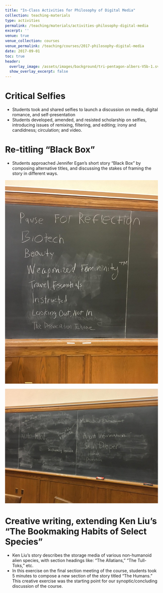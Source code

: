 ```yaml
---
title: "In-Class Activities for Philosophy of Digital Media"
collection: teaching-materials
type: activities
permalink: /teaching/materials/activities-philosophy-digital-media
excerpt: ''
venue: true
venue_collection: courses
venue_permalink: /teaching/courses/2017-philosophy-digital-media
date: 2017-09-01
toc: true
header:
  overlay_image: /assets/images/background/tri-pentagon-albers-V5b-1.svg
  show_overlay_excerpt: false
---
```



# Critical Selfies
- Students took and shared selfies to launch a discussion on media, digital romance, and  self-presentation
- Students developed, amended, and resisted scholarship on selfies, introducing issues of remixing, filtering, and editing; irony and candidness; circulation; and video.

# Re-titling “Black Box”

  - Students approached Jennifer Egan’s short story “Black Box” by composing alternative titles, and discussing the stakes of framing the story in different ways.

![Photograph of blackboard with student-generated titles for Jennifer Egan's "Black Box"](/assets/images/teaching/board/eng188-black-box-titles.jpeg)

![Photograph of blackboard with more student-generated titles for Jennifer Egan's "Black Box"](/assets/images/teaching/board/eng188-black-box-titles2.jpeg)



# Creative writing, extending Ken Liu’s “The Bookmaking Habits of Select Species”
- Ken Liu’s story describes the storage media of various non-humanoid alien species, with section headings like: “The Allatians,” “The Tull-Toks,” etc.
- In this exercise on the final section meeting of the course, students took 5 minutes to compose a new section of the story titled “The Humans.” This creative exercise was the starting point for our synoptic/concluding discussion of the course.
